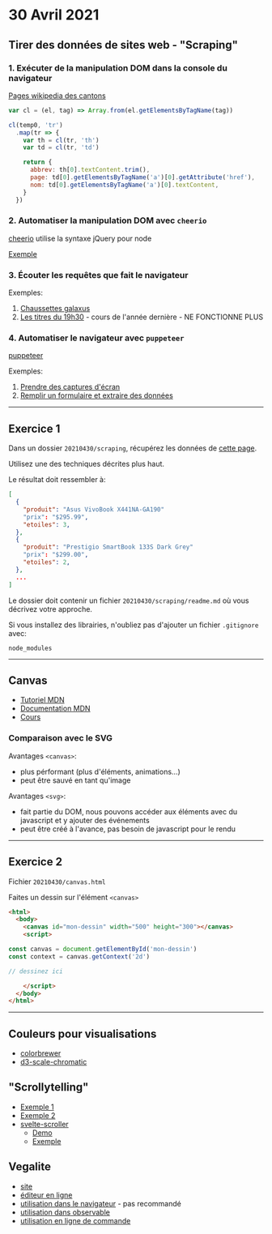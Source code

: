 # 30 Avril 2021

## Tirer des données de sites web - "Scraping"

### 1. Exécuter de la manipulation DOM dans la console du navigateur

[Pages wikipedia des cantons](https://fr.wikipedia.org/wiki/Canton_(Suisse)#Donn%C3%A9es_cantonales)

```js
var cl = (el, tag) => Array.from(el.getElementsByTagName(tag))

cl(temp0, 'tr')
  .map(tr => {
    var th = cl(tr, 'th')
    var td = cl(tr, 'td')

    return {
      abbrev: th[0].textContent.trim(),
      page: td[0].getElementsByTagName('a')[0].getAttribute('href'),
      nom: td[0].getElementsByTagName('a')[0].textContent,
    }
  })
```

### 2. Automatiser la manipulation DOM avec `cheerio`

[cheerio](https://cheerio.js.org/) utilise la syntaxe jQuery pour node

[Exemple](https://github.com/idris-maps/heig-datavis-2021/tree/master/modules/scrape_cheerio)

### 3. Écouter les requêtes que fait le navigateur

Exemples:

1. [Chaussettes galaxus](https://github.com/idris-maps/heig-datavis-2021/tree/master/modules/scrape_chaussettes)
2. [Les titres du 19h30](https://github.com/idris-maps/heig-datavis-2020/blob/master/modules/19h30/scrape.md) - cours de l'année dernière - NE FONCTIONNE PLUS

### 4. Automatiser le navigateur avec `puppeteer`

[puppeteer](https://github.com/puppeteer/puppeteer/#puppeteer)

Exemples:

1. [Prendre des captures d'écran](https://github.com/idris-maps/heig-datavis-2021/tree/master/modules/puppet/capture.js)
2. [Remplir un formulaire et extraire des données](https://github.com/idris-maps/heig-datavis-2021/tree/master/modules/puppet/form.js)

---

## Exercice 1

Dans un dossier `20210430/scraping`, récupérez les données de [cette page](https://www.webscraper.io/test-sites/e-commerce/allinone/computers/laptops).

Utilisez une des techniques décrites plus haut.

Le résultat doit ressembler à:

```json
[
  {
    "produit": "Asus VivoBook X441NA-GA190"
    "prix": "$295.99",
    "etoiles": 3,
  },
  {
    "produit": "Prestigio SmartBook 133S Dark Grey"
    "prix": "$299.00",
    "etoiles": 2,
  },
  ...
]
```

Le dossier doit contenir un fichier `20210430/scraping/readme.md` où vous décrivez votre approche.

Si vous installez des librairies, n'oubliez pas d'ajouter un fichier `.gitignore` avec:

```
node_modules
```

---

## Canvas

* [Tutoriel MDN](https://developer.mozilla.org/en-US/docs/Web/API/Canvas_API/Tutorial)
* [Documentation MDN](https://developer.mozilla.org/en-US/docs/Web/API/CanvasRenderingContext2D)
* [Cours](https://observablehq.com/@idris-maps/canvas)

### Comparaison avec le SVG

Avantages `<canvas>`:

* plus pérformant (plus d'éléments, animations...)
* peut être sauvé en tant qu'image

Avantages `<svg>`:

* fait partie du DOM, nous pouvons accéder aux éléments avec du javascript et y ajouter des événements
* peut être créé à l'avance, pas besoin de javascript pour le rendu

---

## Exercice 2

Fichier `20210430/canvas.html`

Faites un dessin sur l'élément `<canvas>`

```html
<html>
  <body>
    <canvas id="mon-dessin" width="500" height="300"></canvas>
    <script>

const canvas = document.getElementById('mon-dessin')
const context = canvas.getContext('2d')

// dessinez ici

    </script>
  </body>
</html>
```

---

## Couleurs pour visualisations

* [colorbrewer](https://colorbrewer2.org)
* [d3-scale-chromatic](https://github.com/d3/d3-scale-chromatic/blob/master/README.md#api-reference)

## "Scrollytelling"

* [Exemple 1](https://shorthand.com/the-craft/an-introduction-to-scrollytelling/index.html)
* [Exemple 2](https://svearikes-graenser.surge.sh/)
* [svelte-scroller](https://github.com/sveltejs/svelte-scroller)
  - [Demo](https://svelte.dev/repl/76846b7ae27b3a21becb64ffd6e9d4a6?version=3.37.0)
  - [Exemple](https://svelte.dev/repl/235597817ab94bad952909ddb3f4169b?version=3.37.0)

## Vegalite

* [site](https://vega.github.io/vega-lite/)
* [éditeur en ligne](https://vega.github.io/editor/)
* [utilisation dans le navigateur](https://vega.github.io/vega-lite/usage/embed.html) - pas recommandé
* [utilisation dans observable](https://observablehq.com/@observablehq/tutorial-3-visualizing-data)
* [utilisation en ligne de commande](https://vega.github.io/vega-lite/usage/compile.html#cli)
